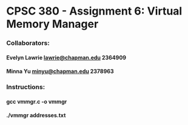 # CPSC 380 -  Assignment 6: Virtual Memory Manager

### Collaborators:
#### Evelyn Lawrie lawrie@chapman.edu 2364909
#### Minna Yu minyu@chapman.edu 2378963

### Instructions:
#### gcc vmmgr.c -o vmmgr
#### ./vmmgr addresses.txt